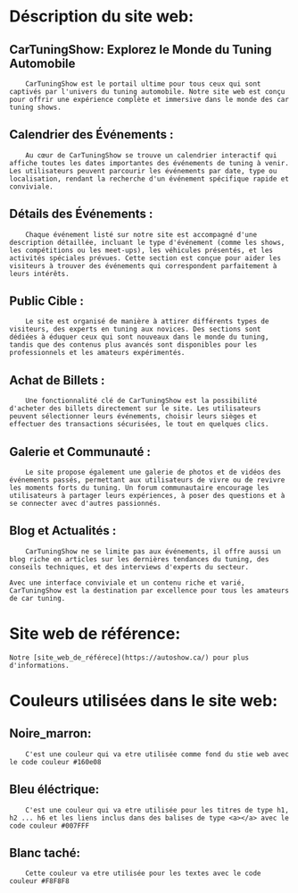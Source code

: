 # Déscription du site web:



## CarTuningShow: Explorez le Monde du Tuning Automobile

        CarTuningShow est le portail ultime pour tous ceux qui sont captivés par l'univers du tuning automobile. Notre site web est conçu pour offrir une expérience complète et immersive dans le monde des car tuning shows.

## Calendrier des Événements :
        Au cœur de CarTuningShow se trouve un calendrier interactif qui affiche toutes les dates importantes des événements de tuning à venir. Les utilisateurs peuvent parcourir les événements par date, type ou localisation, rendant la recherche d'un événement spécifique rapide et conviviale.

## Détails des Événements : 
        Chaque événement listé sur notre site est accompagné d'une description détaillée, incluant le type d'événement (comme les shows, les compétitions ou les meet-ups), les véhicules présentés, et les activités spéciales prévues. Cette section est conçue pour aider les visiteurs à trouver des événements qui correspondent parfaitement à leurs intérêts.

## Public Cible : 
        Le site est organisé de manière à attirer différents types de visiteurs, des experts en tuning aux novices. Des sections sont dédiées à éduquer ceux qui sont nouveaux dans le monde du tuning, tandis que des contenus plus avancés sont disponibles pour les professionnels et les amateurs expérimentés.

## Achat de Billets : 
        Une fonctionnalité clé de CarTuningShow est la possibilité d'acheter des billets directement sur le site. Les utilisateurs peuvent sélectionner leurs événements, choisir leurs sièges et effectuer des transactions sécurisées, le tout en quelques clics.

## Galerie et Communauté : 
        Le site propose également une galerie de photos et de vidéos des événements passés, permettant aux utilisateurs de vivre ou de revivre les moments forts du tuning. Un forum communautaire encourage les utilisateurs à partager leurs expériences, à poser des questions et à se connecter avec d'autres passionnés.
        

## Blog et Actualités : 
        CarTuningShow ne se limite pas aux événements, il offre aussi un blog riche en articles sur les dernières tendances du tuning, des conseils techniques, et des interviews d'experts du secteur.

    Avec une interface conviviale et un contenu riche et varié, CarTuningShow est la destination par excellence pour tous les amateurs de car tuning.



# Site web de référence:

    Notre [site_web_de_référece](https://autoshow.ca/) pour plus d'informations.



# Couleurs utilisées dans le site web:

## Noire_marron:
        C'est une couleur qui va etre utilisée comme fond du stie web avec le code couleur #160e08

## Bleu éléctrique:
        C'est une couleur qui va etre utilisée pour les titres de type h1, h2 ... h6 et les liens inclus dans des balises de type <a></a> avec le code couleur #007FFF

## Blanc taché:
        Cette couleur va etre utilisée pour les textes avec le code couleur #F8F8F8



